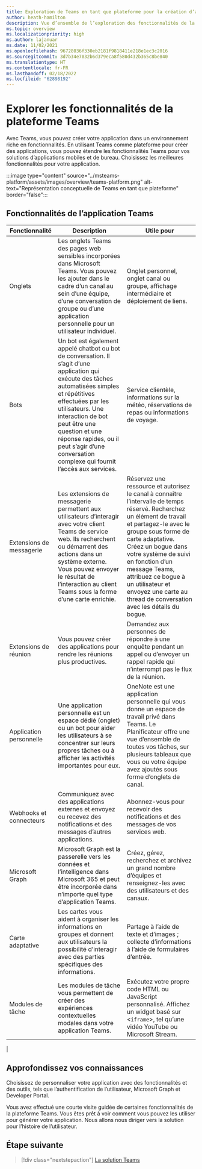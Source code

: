 ```yaml
---
title: Exploration de Teams en tant que plateforme pour la création d’applications
author: heath-hamilton
description: Vue d’ensemble de l’exploration des fonctionnalités de la plateforme Microsoft Teams.
ms.topic: overview
ms.localizationpriority: high
ms.author: lajanuar
ms.date: 11/02/2021
ms.openlocfilehash: 96728036f330eb2181f9818411e218e1ec3c2016
ms.sourcegitcommit: 3d7b34e7032b6d379eca8f580d432b365c8be840
ms.translationtype: HT
ms.contentlocale: fr-FR
ms.lasthandoff: 02/18/2022
ms.locfileid: "62898192"
---
```

# <a name="explore-teams-platform-features"></a>Explorer les fonctionnalités de la plateforme Teams

Avec Teams, vous pouvez créer votre application dans un environnement riche en fonctionnalités. En utilisant Teams comme plateforme pour créer des applications, vous pouvez étendre les fonctionnalités Teams pour vos solutions d’applications mobiles et de bureau. Choisissez les meilleures fonctionnalités pour votre application.

:::image type="content" source="../msteams-platform/assets/images/overview/teams-platform.png" alt-text="Représentation conceptuelle de Teams en tant que plateforme" border="false":::

## <a name="teams-app-features"></a>Fonctionnalités de l’application Teams

| Fonctionnalité | Description | Utile pour |
| --- | --- | --- |
|Onglets | Les onglets Teams des pages web sensibles incorporées dans Microsoft Teams. Vous pouvez les ajouter dans le cadre d’un canal au sein d’une équipe, d’une conversation de groupe ou d’une application personnelle pour un utilisateur individuel. | Onglet personnel, onglet canal ou groupe, affichage intermédiaire et déploiement de liens. |
| Bots | Un bot est également appelé chatbot ou bot de conversation. Il s’agit d’une application qui exécute des tâches automatisées simples et répétitives effectuées par les utilisateurs. Une interaction de bot peut être une question et une réponse rapides, ou il peut s’agir d’une conversation complexe qui fournit l’accès aux services. | Service clientèle, informations sur la météo, réservations de repas ou informations de voyage. |
| Extensions de messagerie | Les extensions de messagerie permettent aux utilisateurs d’interagir avec votre client Teams de service web. Ils recherchent ou démarrent des actions dans un système externe. Vous pouvez envoyer le résultat de l’interaction au client Teams sous la forme d’une carte enrichie. | Réservez une ressource et autorisez le canal à connaître l’intervalle de temps réservé. Recherchez un élément de travail et partagez-le avec le groupe sous forme de carte adaptative. Créez un bogue dans votre système de suivi en fonction d’un message Teams, attribuez ce bogue à un utilisateur et envoyez une carte au thread de conversation avec les détails du bogue. |
|Extensions de réunion | Vous pouvez créer des applications pour rendre les réunions plus productives. | Demandez aux personnes de répondre à une enquête pendant un appel ou d’envoyer un rappel rapide qui n’interrompt pas le flux de la réunion. |
| Application personnelle | Une application personnelle est un espace dédié (onglet) ou un bot pour aider les utilisateurs à se concentrer sur leurs propres tâches ou à afficher les activités importantes pour eux. | OneNote est une application personnelle qui vous donne un espace de travail privé dans Teams. Le Planificateur offre une vue d’ensemble de toutes vos tâches, sur plusieurs tableaux que vous ou votre équipe avez ajoutés sous forme d’onglets de canal. |
| Webhooks et connecteurs | Communiquez avec des applications externes et envoyez ou recevez des notifications et des messages d’autres applications. | Abonnez-vous pour recevoir des notifications et des messages de vos services web. |
| Microsoft Graph | Microsoft Graph est la passerelle vers les données et l’intelligence dans Microsoft 365 et peut être incorporée dans n’importe quel type d’application Teams. | Créez, gérez, recherchez et archivez un grand nombre d’équipes et renseignez-les avec des utilisateurs et des canaux. |
| Carte adaptative | Les cartes vous aident à organiser les informations en groupes et donnent aux utilisateurs la possibilité d’interagir avec des parties spécifiques des informations. | Partage à l’aide de texte et d’images ; collecte d’informations à l’aide de formulaires d’entrée. |
| Modules de tâche | Les modules de tâche vous permettent de créer des expériences contextuelles modales dans votre application Teams. | Exécutez votre propre code HTML ou JavaScript personnalisé. Affichez un widget basé sur <`iframe`>, tel qu’une vidéo YouTube ou Microsoft Stream. |
|

## <a name="dive-deeper"></a>Approfondissez vos connaissances

Choisissez de personnaliser votre application avec des fonctionnalités et des outils, tels que l’authentification de l’utilisateur, Microsoft Graph et Developer Portal.

Vous avez effectué une courte visite guidée de certaines fonctionnalités de la plateforme Teams. Vous êtes prêt à voir comment vous pouvez les utiliser pour générer votre application. Nous allons nous diriger vers la solution pour l’histoire de l’utilisateur.

## <a name="next-step"></a>Étape suivante

> [!div class="nextstepaction"]
> [La solution Teams](overview-solution.md)
